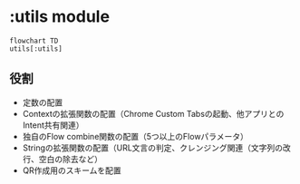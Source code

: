 # :utils module

```mermaid
flowchart TD
utils[:utils]
```

## 役割
* 定数の配置
* Contextの拡張関数の配置（Chrome Custom Tabsの起動、他アプリとのIntent共有関連）
* 独自のFlow combine関数の配置（5つ以上のFlowパラメータ）
* Stringの拡張関数の配置（URL文言の判定、クレンジング関連（文字列の改行、空白の除去など）
* QR作成用のスキームを配置

